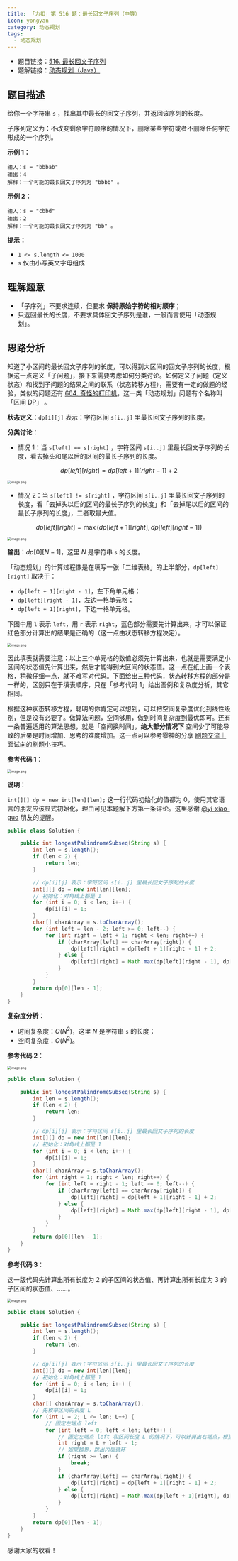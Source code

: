 ```yaml
---
title: 「力扣」第 516 题：最长回文子序列（中等）
icon: yongyan
category: 动态规划
tags:
  - 动态规划
---
```


+ 题目链接：[516. 最长回文子序列](https://leetcode-cn.com/problems/longest-palindromic-subsequence/)
+ 题解链接：[动态规划（Java）](https://leetcode-cn.com/problems/longest-palindromic-subsequence/solution/dong-tai-gui-hua-java-by-liweiwei1419-yz55/)

## 题目描述

给你一个字符串 `s` ，找出其中最长的回文子序列，并返回该序列的长度。

子序列定义为：不改变剩余字符顺序的情况下，删除某些字符或者不删除任何字符形成的一个序列。

**示例 1：**

```
输入：s = "bbbab"
输出：4
解释：一个可能的最长回文子序列为 "bbbb" 。
```

**示例 2：**

```
输入：s = "cbbd"
输出：2
解释：一个可能的最长回文子序列为 "bb" 。
```

 **提示：**

- `1 <= s.length <= 1000`
- `s` 仅由小写英文字母组成

## 理解题意

+ 「子序列」不要求连续，但要求 **保持原始字符的相对顺序**；
+ 只返回最长的长度，不要求具体回文子序列是谁，一般而言使用「动态规划」。

## 思路分析

知道了小区间的最长回文子序列的长度，可以得到大区间的回文子序列的长度，根据这一点定义「子问题」，接下来需要考虑如何分类讨论。如何定义子问题（定义状态）和找到子问题的结果之间的联系（状态转移方程），需要有一定的做题的经验，类似的问题还有 [664. 奇怪的打印机](/problems/strange-printer/)，这一类「动态规划」问题有个名称叫「区间 DP」 。

**状态定义**：`dp[i][j]` 表示：字符区间 `s[i..j]` 里最长回文子序列的长度。

**分类讨论**：

+ 情况 1：当 `s[left] == s[right]` ，字符区间 `s[i..j]` 里最长回文子序列的长度，看去掉头和尾以后的区间的最长子序列的长度。

$$
dp[left][right] = dp[left + 1][right - 1] + 2
$$

<img src="https://tva1.sinaimg.cn/large/008i3skNgy1gxh4pcubl1j30r606uwei.jpg" alt="image.png" style="zoom:50%;" />

+ 情况 2：当 `s[left] != s[right]` ，字符区间 `s[i..j]` 里最长回文子序列的长度，看「去掉头以后的区间的最长子序列的长度」和「去掉尾以后的区间的最长子序列的长度」，二者取最大值。

$$
dp[left][right] = \max(dp[left + 1][right], dp[left][right - 1])
$$

<img src="https://tva1.sinaimg.cn/large/008i3skNgy1gxh4pd6xj5j30qa08w74j.jpg" alt="image.png" style="zoom:50%;" />

**输出**：$dp[0][N - 1]$，这里 $N$ 是字符串 `s` 的长度。

「动态规划」的计算过程像是在填写一张「二维表格」的上半部分，`dp[left][right]` 取决于：

+ `dp[left + 1][right - 1]`，左下角单元格；
+ `dp[left][right - 1]`，左边一格单元格；
+ `dp[left + 1][right]`，下边一格单元格。

下图中用 `l` 表示 `left`，用 `r` 表示 `right`，蓝色部分需要先计算出来，才可以保证红色部分计算出的结果是正确的（这一点由状态转移方程决定）。

<img src="https://tva1.sinaimg.cn/large/008i3skNgy1gxh4pfooqqj30jc0g874p.jpg" alt="image.png" style="zoom:50%;" />

因此填表就需要注意：以上三个单元格的数值必须先计算出来，也就是需要满足小区间的状态值先计算出来，然后才能得到大区间的状态值。这一点在纸上画一个表格，稍微仔细一点，就不难写对代码。下面给出三种代码，状态转移方程的部分是一样的，区别只在于填表顺序，只在「参考代码 1」给出图例和复杂度分析，其它相同。

根据这种状态转移方程，聪明的你肯定可以想到，可以把空间复杂度优化到线性级别，但是没有必要了。做算法问题，空间够用，做到时间复杂度到最优即可。还有一条普遍适用的算法思想，就是「空间换时间」，**绝大部分情况下** 空间少了可能导致的后果是时间增加、思考的难度增加。这一点可以参考零神的分享 [刷题交流｜面试向的刷题小技巧](https://leetcode-cn.com/circle/discuss/9iLkc2/)。

**参考代码 1**：

<img src="https://tva1.sinaimg.cn/large/008i3skNgy1gxh4pis5vsj30mq0sctaf.jpg" alt="image.png" style="zoom:50%;" />

**说明**：

`int[][] dp = new int[len][len];` 这一行代码初始化的值都为 $0$，使用其它语言的朋友应该显式初始化，理由可见本题解下方第一条评论。这里感谢 [@yi-xiao-guo](/u/yi-xiao-guo/) 朋友的提醒。


```java
public class Solution {

    public int longestPalindromeSubseq(String s) {
        int len = s.length();
        if (len < 2) {
            return len;
        }

        // dp[i][j] 表示：字符区间 s[i..j] 里最长回文子序列的长度
        int[][] dp = new int[len][len];
        // 初始化：对角线上都是 1
        for (int i = 0; i < len; i++) {
            dp[i][i] = 1;
        }
        char[] charArray = s.toCharArray();
        for (int left = len - 2; left >= 0; left--) {
            for (int right = left + 1; right < len; right++) {
                if (charArray[left] == charArray[right]) {
                    dp[left][right] = dp[left + 1][right - 1] + 2;
                } else {
                    dp[left][right] = Math.max(dp[left][right - 1], dp[left + 1][right]);
                }
            }
        }
        return dp[0][len - 1];
    }
}
```

**复杂度分析**：

+ 时间复杂度：$O(N^2)$，这里 $N$ 是字符串 `s` 的长度；
+ 空间复杂度：$O(N^2)$。

**参考代码 2**：

<img src="https://tva1.sinaimg.cn/large/008i3skNgy1gxh4pmk71tj30j80ict9g.jpg" alt="image.png" style="zoom:50%;" />

```java
public class Solution {

    public int longestPalindromeSubseq(String s) {
        int len = s.length();
        if (len < 2) {
            return len;
        }

        // dp[i][j] 表示：字符区间 s[i..j] 里最长回文子序列的长度
        int[][] dp = new int[len][len];
        // 初始化：对角线上都是 1
        for (int i = 0; i < len; i++) {
            dp[i][i] = 1;
        }
        char[] charArray = s.toCharArray();
        for (int right = 1; right < len; right++) {
            for (int left = right - 1; left >= 0; left--) {
                if (charArray[left] == charArray[right]) {
                    dp[left][right] = dp[left + 1][right - 1] + 2;
                } else {
                    dp[left][right] = Math.max(dp[left][right - 1], dp[left + 1][right]);
                }
            }
        }
        return dp[0][len - 1];
    }
}
```

**参考代码 3**：

这一版代码先计算出所有长度为 $2$ 的子区间的状态值、再计算出所有长度为 $3$ 的子区间的状态值、……。

<img src="https://tva1.sinaimg.cn/large/008i3skNgy1gxh4ppjtbyj30k20iu3z9.jpg" alt="image.png" style="zoom: 50%;" />

```java
public class Solution {

    public int longestPalindromeSubseq(String s) {
        int len = s.length();
        if (len < 2) {
            return len;
        }

        // dp[i][j] 表示：字符区间 s[i..j] 里最长回文子序列的长度
        int[][] dp = new int[len][len];
        // 初始化：对角线上都是 1
        for (int i = 0; i < len; i++) {
            dp[i][i] = 1;
        }
        char[] charArray = s.toCharArray();
        // 先枚举区间的长度 L
        for (int L = 2; L <= len; L++) {
            // 固定左端点 left
            for (int left = 0; left < len; left++) {
                // 固定左端点 left 和区间长度 L 的情况下，可以计算出右端点，根据 L = right - left + 1 得
                int right = L + left - 1;
                // 如果越界，跳出内层循环
                if (right >= len) {
                    break;
                }
                if (charArray[left] == charArray[right]) {
                    dp[left][right] = dp[left + 1][right - 1] + 2;
                } else {
                    dp[left][right] = Math.max(dp[left + 1][right], dp[left][right - 1]);
                }
            }
        }
        return dp[0][len - 1];
    }
}
```

感谢大家的收看！